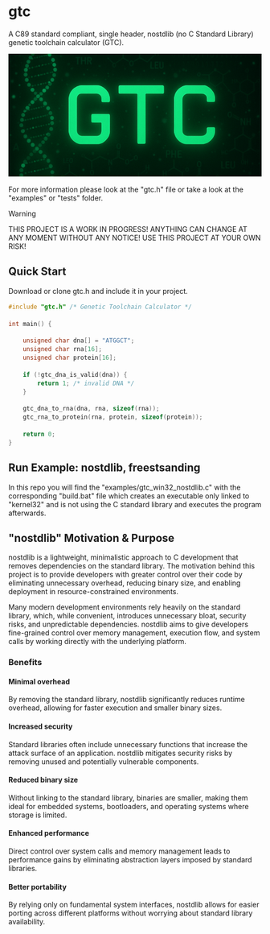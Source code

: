 # gtc
A C89 standard compliant, single header, nostdlib (no C Standard Library) genetic toolchain calculator (GTC).

<p align="center">
<a href="https://github.com/nickscha/gtc"><img src="assets/gtc.png"></a>
</p>

For more information please look at the "gtc.h" file or take a look at the "examples" or "tests" folder.

> [!WARNING]
> THIS PROJECT IS A WORK IN PROGRESS! ANYTHING CAN CHANGE AT ANY MOMENT WITHOUT ANY NOTICE! USE THIS PROJECT AT YOUR OWN RISK!

## Quick Start

Download or clone gtc.h and include it in your project.

```C
#include "gtc.h" /* Genetic Toolchain Calculator */

int main() {

    unsigned char dna[] = "ATGGCT";
    unsigned char rna[16];
    unsigned char protein[16];

    if (!gtc_dna_is_valid(dna)) {
        return 1; /* invalid DNA */
    }

    gtc_dna_to_rna(dna, rna, sizeof(rna));
    gtc_rna_to_protein(rna, protein, sizeof(protein));

    return 0;
}
```

## Run Example: nostdlib, freestsanding

In this repo you will find the "examples/gtc_win32_nostdlib.c" with the corresponding "build.bat" file which
creates an executable only linked to "kernel32" and is not using the C standard library and executes the program afterwards.

## "nostdlib" Motivation & Purpose

nostdlib is a lightweight, minimalistic approach to C development that removes dependencies on the standard library. The motivation behind this project is to provide developers with greater control over their code by eliminating unnecessary overhead, reducing binary size, and enabling deployment in resource-constrained environments.

Many modern development environments rely heavily on the standard library, which, while convenient, introduces unnecessary bloat, security risks, and unpredictable dependencies. nostdlib aims to give developers fine-grained control over memory management, execution flow, and system calls by working directly with the underlying platform.

### Benefits

#### Minimal overhead
By removing the standard library, nostdlib significantly reduces runtime overhead, allowing for faster execution and smaller binary sizes.

#### Increased security
Standard libraries often include unnecessary functions that increase the attack surface of an application. nostdlib mitigates security risks by removing unused and potentially vulnerable components.

#### Reduced binary size
Without linking to the standard library, binaries are smaller, making them ideal for embedded systems, bootloaders, and operating systems where storage is limited.

#### Enhanced performance
Direct control over system calls and memory management leads to performance gains by eliminating abstraction layers imposed by standard libraries.

#### Better portability
By relying only on fundamental system interfaces, nostdlib allows for easier porting across different platforms without worrying about standard library availability.
